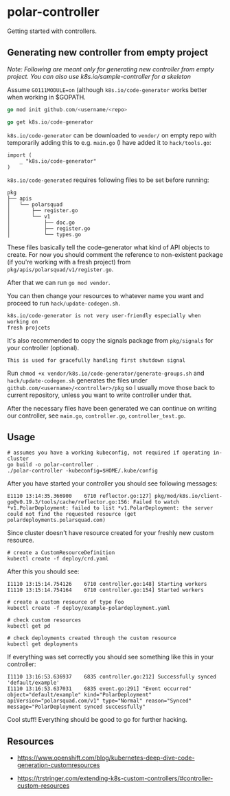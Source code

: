 # polar-controller

Getting started with controllers.

## Generating new controller from empty project

*Note: Following are meant only for generating new controller from empty*
*project. You can also use k8s.io/sample-controller for a skeleton*

Assume `GO111MODULE=on` (although `k8s.io/code-generator` works better when
working in $GOPATH.

``` go
go mod init github.com/<username/<repo>

go get k8s.io/code-generator
```

`k8s.io/code-generator` can be downloaded to `vendor/` on empty repo with
temporarily adding this to e.g. `main.go` (I have added it to `hack/tools.go`:

```
import (
	_ "k8s.io/code-generator"
)
```

`k8s.io/code-generated` requires following files to be set before running:

```
pkg
├── apis
│   └── polarsquad
│       ├── register.go
│       └── v1
│           ├── doc.go
│           ├── register.go
│           └── types.go
```

These files basically tell the code-generator what kind of API objects to create.
For now you should comment the reference to non-existent package (if you're working
with a fresh project) from `pkg/apis/polarsquad/v1/register.go`.

After that we can run `go mod vendor`.

You can then change your resources to whatever name you want and proceed to run
`hack/update-codegen.sh`.

	k8s.io/code-generator is not very user-friendly especially when working on
	fresh projcets

It's also recommended to copy the signals package from `pkg/signals` for your
controller (optional).

	This is used for gracefully handling first shutdown signal

Run `chmod +x vendor/k8s.io/code-generator/generate-groups.sh` and
`hack/update-codegen.sh` generates the files under
`github.com/<username>/<controller>/pkg` so I usually move those back to current
repository, unless you want to write controller under that.

After the necessary files have been generated we can continue on writing our
controller, see `main.go`, `controller.go`, `controller_test.go`.

## Usage

```
# assumes you have a working kubeconfig, not required if operating in-cluster
go build -o polar-controller .
./polar-controller -kubeconfig=$HOME/.kube/config
```

After you have started your controller you should see following messages:

```
E1110 13:14:35.366900    6710 reflector.go:127] pkg/mod/k8s.io/client-go@v0.19.3/tools/cache/reflector.go:156: Failed to watch *v1.PolarDeployment: failed to list *v1.PolarDeployment: the server could not find the requested resource (get polardeployments.polarsquad.com)
```

Since cluster doesn't have resource created for your freshly new custom resource.

```
# create a CustomResourceDefinition
kubectl create -f deploy/crd.yaml
```

After this you should see:

```
I1110 13:15:14.754126    6710 controller.go:148] Starting workers
I1110 13:15:14.754164    6710 controller.go:154] Started workers
```

```
# create a custom resource of type Foo
kubectl create -f deploy/example-polardeployment.yaml

# check custom resources
kubectl get pd

# check deployments created through the custom resource
kubectl get deployments
```

If everything was set correctly you should see something like this in your
controller:

```
I1110 13:16:53.636937    6835 controller.go:212] Successfully synced 'default/example'
I1110 13:16:53.637031    6835 event.go:291] "Event occurred" object="default/example" kind="PolarDeployment" apiVersion="polarsquad.com/v1" type="Normal" reason="Synced" message="PolarDeployment synced successfully"
```

Cool stuff! Everything should be good to go for further hacking.

## Resources

- https://www.openshift.com/blog/kubernetes-deep-dive-code-generation-customresources

- https://trstringer.com/extending-k8s-custom-controllers/#controller-custom-resources
